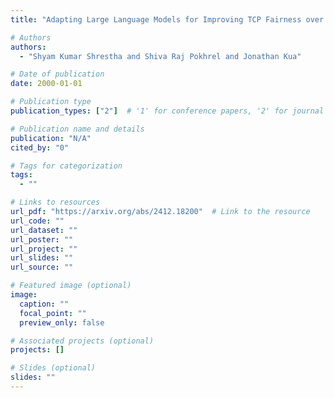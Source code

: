 ```yaml
---
title: "Adapting Large Language Models for Improving TCP Fairness over WiFi"

# Authors
authors:
  - "Shyam Kumar Shrestha and Shiva Raj Pokhrel and Jonathan Kua"

# Date of publication
date: 2000-01-01

# Publication type
publication_types: ["2"]  # '1' for conference papers, '2' for journal articles, '3' for preprints

# Publication name and details
publication: "N/A"
cited_by: "0"

# Tags for categorization
tags:
  - ""

# Links to resources
url_pdf: "https://arxiv.org/abs/2412.18200"  # Link to the resource
url_code: ""
url_dataset: ""
url_poster: ""
url_project: ""
url_slides: ""
url_source: ""

# Featured image (optional)
image:
  caption: ""
  focal_point: ""
  preview_only: false

# Associated projects (optional)
projects: []

# Slides (optional)
slides: ""
---
```

